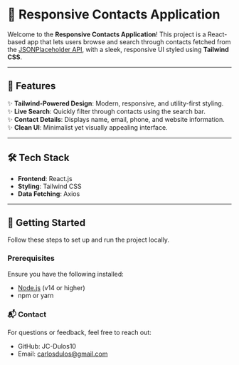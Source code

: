# 📇 Responsive Contacts Application  

Welcome to the **Responsive Contacts Application**! This project is a React-based app that lets users browse and search through contacts fetched from the [JSONPlaceholder API](https://jsonplaceholder.typicode.com/users), with a sleek, responsive UI styled using **Tailwind CSS**.  

---

## 🎯 Features  
✨ **Tailwind-Powered Design**: Modern, responsive, and utility-first styling.  
✨ **Live Search**: Quickly filter through contacts using the search bar.  
✨ **Contact Details**: Displays name, email, phone, and website information.  
✨ **Clean UI**: Minimalist yet visually appealing interface.  

---

## 🛠️ Tech Stack  
- **Frontend**: React.js  
- **Styling**: Tailwind CSS  
- **Data Fetching**: Axios  

---

## 🚀 Getting Started  

Follow these steps to set up and run the project locally.  

### Prerequisites  
Ensure you have the following installed:  
- [Node.js](https://nodejs.org/) (v14 or higher)  
- npm or yarn

### 📬 Contact
For questions or feedback, feel free to reach out:
- GitHub: JC-Dulos10
- Email: carlosdulos@gmail.com
